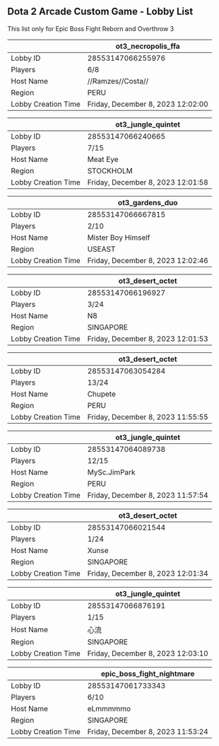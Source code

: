 ## Dota 2 Arcade Custom Game - Lobby List

This list only for Epic Boss Fight Reborn and Overthrow 3

|  | ot3_necropolis_ffa |
| ------ | ------ |
| Lobby ID | 28553147066255976 |
| Players | 6/8 |
| Host Name | //Ramzes//Costa// |
| Region | PERU |
| Lobby Creation Time | Friday, December 8, 2023 12:02:00 |


|  | ot3_jungle_quintet |
| ------ | ------ |
| Lobby ID | 28553147066240665 |
| Players | 7/15 |
| Host Name | Meat Eye |
| Region | STOCKHOLM |
| Lobby Creation Time | Friday, December 8, 2023 12:01:58 |


|  | ot3_gardens_duo |
| ------ | ------ |
| Lobby ID | 28553147066667815 |
| Players | 2/10 |
| Host Name | Mister Boy Himself |
| Region | USEAST |
| Lobby Creation Time | Friday, December 8, 2023 12:02:46 |


|  | ot3_desert_octet |
| ------ | ------ |
| Lobby ID | 28553147066196927 |
| Players | 3/24 |
| Host Name | N8 |
| Region | SINGAPORE |
| Lobby Creation Time | Friday, December 8, 2023 12:01:53 |


|  | ot3_desert_octet |
| ------ | ------ |
| Lobby ID | 28553147063054284 |
| Players | 13/24 |
| Host Name | Chupete |
| Region | PERU |
| Lobby Creation Time | Friday, December 8, 2023 11:55:55 |


|  | ot3_jungle_quintet |
| ------ | ------ |
| Lobby ID | 28553147064089738 |
| Players | 12/15 |
| Host Name | MySc.JimPark |
| Region | PERU |
| Lobby Creation Time | Friday, December 8, 2023 11:57:54 |


|  | ot3_desert_octet |
| ------ | ------ |
| Lobby ID | 28553147066021544 |
| Players | 1/24 |
| Host Name | Xunse |
| Region | SINGAPORE |
| Lobby Creation Time | Friday, December 8, 2023 12:01:34 |


|  | ot3_jungle_quintet |
| ------ | ------ |
| Lobby ID | 28553147066876191 |
| Players | 1/15 |
| Host Name | 心流 |
| Region | SINGAPORE |
| Lobby Creation Time | Friday, December 8, 2023 12:03:10 |


|  | epic_boss_fight_nightmare |
| ------ | ------ |
| Lobby ID | 28553147061733343 |
| Players | 6/10 |
| Host Name | eLmmmmmo |
| Region | SINGAPORE |
| Lobby Creation Time | Friday, December 8, 2023 11:53:24 |


